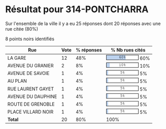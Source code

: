 # Résultat pour 314-PONTCHARRA

Sur l'ensemble de la ville il y a eu 25 réponses dont 20 réponses avec une rue citée (80%)

8 points noirs identifiés

| Rue | Vote | % réponses | % Nb rues cités|
|-----|------|------------|----------------|
| LA GARE | 12 | 48% | <img src="../../img/bar_60.gif" />&nbsp;60%|
| AVENUE DU GRANIER | 2 | 8% | <img src="../../img/bar_10.gif" />&nbsp;10%|
| AVENUE DE SAVOIE | 1 | 4% | <img src="../../img/bar_5.gif" />&nbsp;5%|
| AU PLAN | 1 | 4% | <img src="../../img/bar_5.gif" />&nbsp;5%|
| RUE LAURENT GAYET | 1 | 4% | <img src="../../img/bar_5.gif" />&nbsp;5%|
| AVENUE DU DAUPHINE | 1 | 4% | <img src="../../img/bar_5.gif" />&nbsp;5%|
| ROUTE DE GRENOBLE | 1 | 4% | <img src="../../img/bar_5.gif" />&nbsp;5%|
| PLACE VILLARD NOIR | 1 | 4% | <img src="../../img/bar_5.gif" />&nbsp;5%|
| **Total** | 20 | 80% | 100%|
